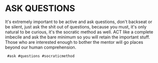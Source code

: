 # ASK QUESTIONS 

It's extremely important to be active and ask questions, don't backseat or be silent, just ask the shit out of questions, because you must, it's only natural to be
curious, it's the socratic method as well. ACT like a complete imbecile and ask the bare minimum so you will retain the important stuff. Those who are interested enough to
bother the mentor will go places beyond our human comprehension.

     #ask #questions #socraticmethod
